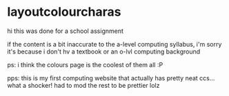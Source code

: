 # layoutcolourcharas

hi this was done for a school assignment

if the content is a bit inaccurate to the a-level computing syllabus, i'm sorry it's because i don't hv a textbook or an o-lvl computing background

ps: i think the colours page is the coolest of them all :P

pps: this is my first computing website that actually has pretty neat ccs... what a shocker! had to mod the rest to be prettier lolz